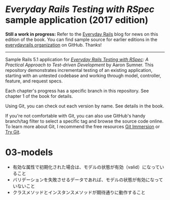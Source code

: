 # *Everyday Rails Testing with RSpec* sample application (2017 edition)

**Still a work in progress:** Refer to the [Everyday Rails] blog for news on
this edition of the book. You can find sample source for earlier editions in
the [everydayrails organization] on GitHub. Thanks!

---

Sample Rails 5.1 application for *[Everyday Rails Testing with RSpec]: A
Practical Approach to Test-driven Development* by Aaron Sumner. This
repository demonstrates incremental testing of an existing application,
starting with an untested codebase and working through model, controller,
feature, and request specs.

Each chapter's progress has a specific branch in this repository. See chapter
1 of the book for details.

Using Git, you can check out each version by name. See details in the book.

If you're not comfortable with Git, you can also use GitHub's handy branch/tag
filter to select a specific tag and browse the source code online. To learn
more about Git, I recommend the free resources [Git Immersion] or [Try Git].

[Everyday Rails]: https://everydayrails.com
[everydayrails organization]: https://github.com/everydayrails
[Everyday Rails Testing with RSpec]: https://leanpub.com/everydayrailsrspec
[Git Immersion]: http://gitimmersion.com/
[Try Git]: http://www.codeschool.com/courses/try-git


# 03-models
- 有効な属性で初期化された場合は、モデルの状態が有効（valid）になっていること
- バリデーションを失敗させるデータであれば、モデルの状態が有効になっていないこと
- クラスメソッドとインスタンスメソッドが期待通りに動作すること
